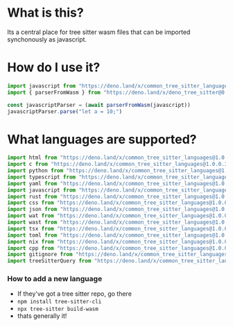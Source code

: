 # What is this?

Its a central place for tree sitter wasm files that can be imported synchonously as javascript.

# How do I use it?

```js
import javascript from "https://deno.land/x/common_tree_sitter_languages@1.0.0.3/main/javascript.js"
import { parserFromWasm } from "https://deno.land/x/deno_tree_sitter@0.0.4/main.js"

const javascriptParser = (await parserFromWasm(javascript))
javascriptParser.parse("let a = 10;")
```

# What languages are supported?

```js
import html from "https://deno.land/x/common_tree_sitter_languages@1.0.0.3/main/html.js"
import c from "https://deno.land/x/common_tree_sitter_languages@1.0.0.3/main/c.js"
import python from "https://deno.land/x/common_tree_sitter_languages@1.0.0.3/main/python.js"
import typescript from "https://deno.land/x/common_tree_sitter_languages@1.0.0.3/main/typescript.js"
import yaml from "https://deno.land/x/common_tree_sitter_languages@1.0.0.3/main/yaml.js"
import javascript from "https://deno.land/x/common_tree_sitter_languages@1.0.0.3/main/javascript.js"
import rust from "https://deno.land/x/common_tree_sitter_languages@1.0.0.3/main/rust.js"
import css from "https://deno.land/x/common_tree_sitter_languages@1.0.0.3/main/css.js"
import json from "https://deno.land/x/common_tree_sitter_languages@1.0.0.3/main/json.js"
import wat from "https://deno.land/x/common_tree_sitter_languages@1.0.0.3/main/wat.js"
import wast from "https://deno.land/x/common_tree_sitter_languages@1.0.0.3/main/wast.js"
import tsx from "https://deno.land/x/common_tree_sitter_languages@1.0.0.3/main/tsx.js"
import toml from "https://deno.land/x/common_tree_sitter_languages@1.0.0.3/main/toml.js"
import nix from "https://deno.land/x/common_tree_sitter_languages@1.0.0.3/main/nix.js"
import cpp from "https://deno.land/x/common_tree_sitter_languages@1.0.0.3/main/cpp.js"
import gitignore from "https://deno.land/x/common_tree_sitter_languages@1.0.0.3/main/gitignore.js"
import treeSitterQuery from "https://deno.land/x/common_tree_sitter_languages@1.0.0.3/main/tree-sitter-query.js"
```


### How to add a new language

- If they've got a tree sitter repo, go there
- `npm install tree-sitter-cli`
- `npx tree-sitter build-wasm`
- thats generally it!